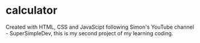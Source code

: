 # calculator
Created with HTML, CSS and JavaScipt following Simon's YouTube channel - SuperSimpleDev, this is my second project of my learning coding.

